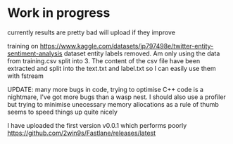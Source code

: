 # Work in progress

currently results are pretty bad will upload if they improve

training on https://www.kaggle.com/datasets/jp797498e/twitter-entity-sentiment-analysis dataset
entity labels removed. Am only using the data from training.csv split into 3.
The content of the csv file have been extracted and split into the text.txt and label.txt so I can easily use them with fstream



UPDATE: many more bugs in code, trying to optimise C++ code is a nightmare, I've got more bugs than a wasp nest. I should also use a profiler but trying to minimise unecessary memory allocations as a rule of thumb seems to speed things up quite nicely

I have uploaded the first version v0.0.1 which performs poorly
https://github.com/2win9s/Fastlane/releases/latest

